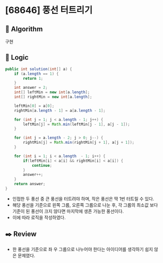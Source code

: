 # [68646] 풍선 터트리기

## :pushpin: **Algorithm**

구현

## :round_pushpin: **Logic**

```java
public int solution(int[] a) {
    if (a.length == 1) {
        return 1;
    }
    int answer = 2;
    int[] leftMin = new int[a.length];
    int[] rightMin = new int[a.length];

    leftMin[0] = a[0];
    rightMin[a.length - 1] = a[a.length - 1];

    for (int j = 1; j < a.length - 1; j++) {
        leftMin[j] = Math.min(leftMin[j - 1], a[j - 1]);
    }

    for (int j = a.length - 2; j > 0; j--) {
        rightMin[j] = Math.min(rightMin[j + 1], a[j + 1]);
    }

    for (int i = 1; i < a.length  - 1; i++) {
        if(leftMin[i] < a[i] && rightMin[i] < a[i]) {
            continue;
        }
        answer++;
    }
    return answer;
}
```

- 인접한 두 풍선 중 큰 풍선을 터트려야 하며, 작은 풍선은 딱 1번 터트릴 수 있다.
- 해당 풍선을 기준으로 왼쪽 그룹, 오른쪽 그룹으로 나눈 후, 각 그룹의 최소값 보다 기준이 된 풍선이 크지 않다면 마지막에 생존 가능한 풍선이다.
- 이에 따라 로직을 작성하였다.

## :black_nib: **Review**

- 한 풍선을 기준으로 좌 우 그룹으로 나누어야 한다는 아이디어를 생각하기 쉽지 않은 문제였다.
